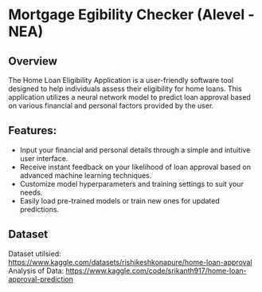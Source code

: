 # Mortgage Egibility Checker (Alevel - NEA)

## Overview

The Home Loan Eligibility Application is a user-friendly software tool designed to help individuals assess their eligibility for home loans. This application utilizes a neural network model to predict loan approval based on various financial and personal factors provided by the user.

## Features:
- Input your financial and personal details through a simple and intuitive user interface.
- Receive instant feedback on your likelihood of loan approval based on advanced machine learning techniques.
- Customize model hyperparameters and training settings to suit your needs.
- Easily load pre-trained models or train new ones for updated predictions.

## Dataset
Dataset utilsied: https://www.kaggle.com/datasets/rishikeshkonapure/home-loan-approval
Analysis of Data: https://www.kaggle.com/code/srikanth917/home-loan-approval-prediction
